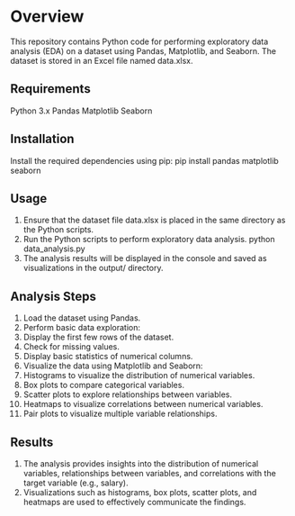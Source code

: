 # Overview
This repository contains Python code for performing exploratory data analysis (EDA) on a dataset using Pandas, Matplotlib, and Seaborn. The dataset is stored in an Excel file named data.xlsx.

## Requirements
Python 3.x
Pandas
Matplotlib
Seaborn
## Installation
Install the required dependencies using pip:
pip install pandas matplotlib seaborn

## Usage
1. Ensure that the dataset file data.xlsx is placed in the same directory as the Python scripts.
2. Run the Python scripts to perform exploratory data analysis.
python data_analysis.py
3. The analysis results will be displayed in the console and saved as visualizations in the output/ directory.

## Analysis Steps
1. Load the dataset using Pandas.
2. Perform basic data exploration:
3. Display the first few rows of the dataset.
4. Check for missing values.
5. Display basic statistics of numerical columns.
6. Visualize the data using Matplotlib and Seaborn:
7. Histograms to visualize the distribution of numerical variables.
8. Box plots to compare categorical variables.
9. Scatter plots to explore relationships between variables.
10. Heatmaps to visualize correlations between numerical variables.
11. Pair plots to visualize multiple variable relationships.

## Results
1. The analysis provides insights into the distribution of numerical variables, relationships between variables, and correlations with the target variable (e.g., salary).
2. Visualizations such as histograms, box plots, scatter plots, and heatmaps are used to effectively communicate the findings.
